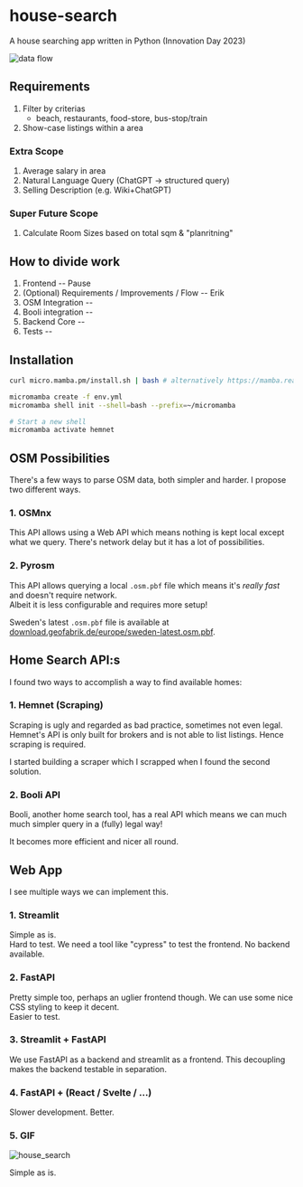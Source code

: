 # house-search
A house searching app written in Python (Innovation Day 2023)

![data flow](data.excalidraw.png)

## Requirements

1. Filter by criterias
    - beach, restaurants, food-store, bus-stop/train
2. Show-case listings within a area

### Extra Scope

1. Average salary in area
2. Natural Language Query (ChatGPT -> structured query)
3. Selling Description (e.g. Wiki+ChatGPT)

### Super Future Scope

1. Calculate Room Sizes based on total sqm & "planritning"

## How to divide work

1. Frontend -- Pause
2. (Optional) Requirements / Improvements / Flow -- Erik
3. OSM Integration -- 
4. Booli integration -- 
5. Backend Core -- 
6. Tests -- 

## Installation

```bash
curl micro.mamba.pm/install.sh | bash # alternatively https://mamba.readthedocs.io/en/latest/installation.html

micromamba create -f env.yml
micromamba shell init --shell=bash --prefix=~/micromamba

# Start a new shell
micromamba activate hemnet
```

## OSM Possibilities

There's a few ways to parse OSM data, both simpler and harder. I propose two different ways.

### 1. OSMnx
This API allows using a Web API which means nothing is kept local except what we query. There's network delay but it has a lot of possibilities.

### 2. Pyrosm
This API allows querying a local `.osm.pbf` file which means it's _really fast_ and doesn't require network.  
Albeit it is less configurable and requires more setup!

Sweden's latest `.osm.pbf` file is available at [download.geofabrik.de/europe/sweden-latest.osm.pbf](https://download.geofabrik.de/europe/sweden-latest.osm.pbf).

## Home Search API:s

I found two ways to accomplish a way to find available homes:

### 1. Hemnet (Scraping)
Scraping is ugly and regarded as bad practice, sometimes not even legal.  
Hemnet's API is only built for brokers and is not able to list listings. Hence scraping is required.

I started building a scraper which I scrapped when I found the second solution.

### 2. Booli API
Booli, another home search tool, has a real API which means we can much much simpler query in a (fully) legal way!

It becomes more efficient and nicer all round.

## Web App

I see multiple ways we can implement this. 

### 1. Streamlit
Simple as is.  
Hard to test. We need a tool like "cypress" to test the frontend. No backend available.

### 2. FastAPI
Pretty simple too, perhaps an uglier frontend though. We can use some nice CSS styling to keep it decent.  
Easier to test.

### 3. Streamlit + FastAPI
We use FastAPI as a backend and streamlit as a frontend. This decoupling makes the backend testable in separation.

### 4. FastAPI + (React / Svelte / ...)
Slower development. Better.

### 5. GIF

![house_search](https://github.com/londogard/house-search/assets/7490199/4e5fac4b-da72-4683-bdf2-6982381b0b1b)

Simple as is.  
